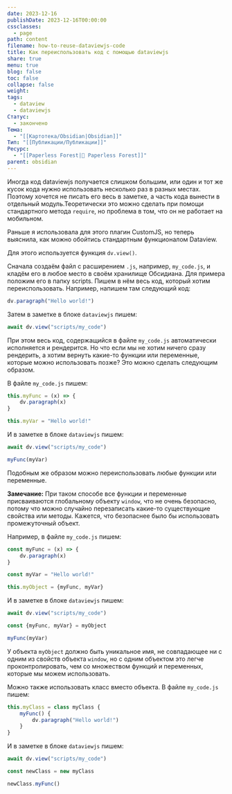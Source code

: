 ```yaml
---
date: 2023-12-16
publishDate: 2023-12-16T00:00:00
cssclasses:
  - page
path: content
filename: how-to-reuse-dataviewjs-code
title: Как переиспользовать код с помощью dataviewjs
share: true
menu: true
blog: false
toc: false
collapse: false
weight: 
tags:
  - dataview
  - dataviewjs
Статус:
  - закончено
Тема:
  - "[[Картотека/Obsidian|Obsidian]]"
Тип: "[[Публикации/Публикации]]"
Ресурс:
  - "[[Paperless Forest|🌱 Paperless Forest]]"
parent: obsidian
---
```




Иногда код dataviewjs получается слишком большим, или один и тот же кусок кода нужно использовать несколько раз в разных местах. Поэтому хочется не писать его весь в заметке, а часть кода вынести в отдельный модуль.Теоретически это можно сделать при помощи стандартного метода `require`, но проблема в том, что он не работает на мобильном.

Раньше я использовала для этого плагин CustomJS, но теперь выяснила, как можно обойтись стандартным функционалом Dataview. 

Для этого используется функция `dv.view()`.

Сначала создаём файл с расширением `.js`, например, `my_сode.js`, и кладём его в любое место в своём хранилище Обсидиана. Для примера положим его в папку scripts. Пишем в нём весь код, который хотим переиспользовать. Например, напишем там следующий код:

```js
dv.paragraph("Hello world!")
```

Затем в заметке в блоке `dataviewjs` пишем:

```js
await dv.view("scripts/my_code")
```

При этом весь код, содержащийся в файле `my_code.js` автоматически исполняется и рендерится. Но что если мы не хотим ничего сразу рендерить, а хотим вернуть какие-то функции или переменные, которые можно использовать позже? Это можно сделать следующим образом.

В файле `my_code.js` пишем:

```js
this.myFunc = (x) => {
	dv.paragraph(x)
}

this.myVar = "Hello world!"
```

И в заметке в блоке `dataviewjs` пишем:

```js
await dv.view("scripts/my_code")

myFunc(myVar)
```

Подобным же образом можно переиспользовать любые функции или переменные.

**Замечание:** При таком способе все функции и переменные присваиваются глобальному объекту `window`, что не очень безопасно, потому что можно случайно перезаписать какие-то существующие свойства или методы. Кажется, что безопаснее было бы использовать промежуточный объект. 

Например, в файле `my_code.js` пишем:

```js
const myFunc = (x) => {
	dv.paragraph(x)
}

const myVar = "Hello world!"

this.myObject = {myFunc, myVar}
```

И в заметке в блоке `dataviewjs` пишем:

```js
await dv.view("scripts/my_code")

const {myFunc, myVar} = myObject

myFunc(myVar)
```

У объекта `myObject` должно быть уникальное имя, не совпадающее ни с одним из свойств объекта `window`, но с одним объектом это легче проконтролировать, чем со множеством функций и переменных, которые мы можем использовать.

Можно также использовать класс вместо объекта. В файле `my_code.js` пишем:

```js
this.myClass = class myClass {
	myFunc() {
		dv.paragraph("Hello world!")
	}
}
```

И в заметке в блоке `dataviewjs` пишем:

```js
await dv.view("scripts/my_code")

const newClass = new myClass

newClass.myFunc()
```


